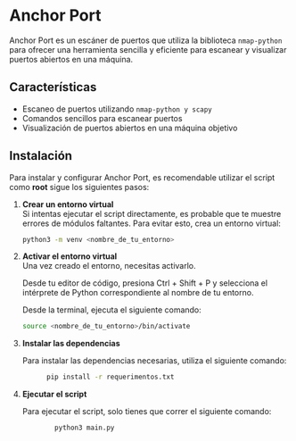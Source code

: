 # Anchor Port

Anchor Port es un escáner de puertos que utiliza la biblioteca `nmap-python` para ofrecer una herramienta sencilla y eficiente para escanear y visualizar puertos abiertos en una máquina.

## Características

- Escaneo de puertos utilizando `nmap-python y scapy`
- Comandos sencillos para escanear puertos
- Visualización de puertos abiertos en una máquina objetivo

## Instalación

Para instalar y configurar Anchor Port, es recomendable utilizar el script como __root__ sigue los siguientes pasos:

1. **Crear un entorno virtual**  
   Si intentas ejecutar el script directamente, es probable que te muestre errores de módulos faltantes. Para evitar esto, crea un entorno virtual:

   ```bash
   python3 -m venv <nombre_de_tu_entorno>


1. **Activar el entorno virtual**  
   Una vez creado el entorno, necesitas activarlo.

   Desde tu editor de código, presiona Ctrl + Shift + P y selecciona el intérprete de Python correspondiente al nombre de tu entorno.

    Desde la terminal, ejecuta el siguiente comando:

   ```bash
   source <nombre_de_tu_entorno>/bin/activate

3. **Instalar las dependencias**

    Para instalar las dependencias necesarias, utiliza el siguiente comando:
      ```bash
            pip install -r requerimentos.txt

4. **Ejecutar el script**

    Para ejecutar el script, solo tienes que correr el siguiente comando:
    ```bash
            python3 main.py